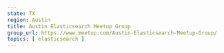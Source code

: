 ```yaml
---
state: TX
region: Austin
title: Austin Elasticsearch Meetup Group
group_url: https://www.meetup.com/Austin-Elasticsearch-Meetup-Group/
topics: [ elasticsearch ]
---
```


